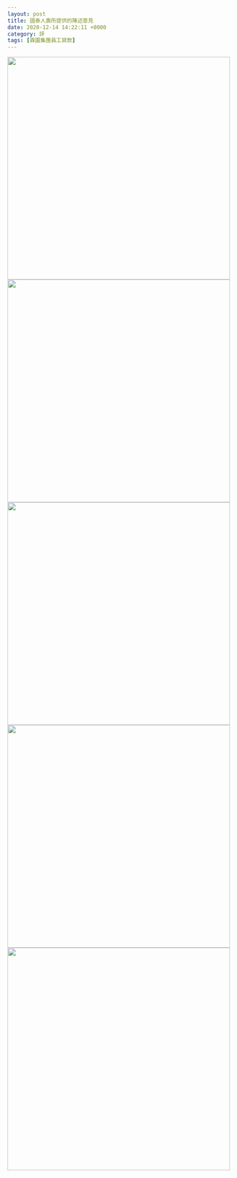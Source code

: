 ```yaml
---
layout: post
title: 國泰人壽所提供的陳述意見
date: 2020-12-14 14:22:11 +0000
category: 評
tags: [霖園集團員工貸款]
---
```


<img src="https://doltegg.github.io/cathax/assets/img/2020/sm11.jpg" style="width:500px"/><br>
<img src="https://doltegg.github.io/cathax/assets/img/2020/sm12.jpg" style="width:500px"/><br>
<img src="https://doltegg.github.io/cathax/assets/img/2020/sm13.jpg" style="width:500px"/><br>
<img src="https://doltegg.github.io/cathax/assets/img/2020/sm14.jpg" style="width:500px"/><br>
<img src="https://doltegg.github.io/cathax/assets/img/2020/sm15.jpg" style="width:500px"/>

